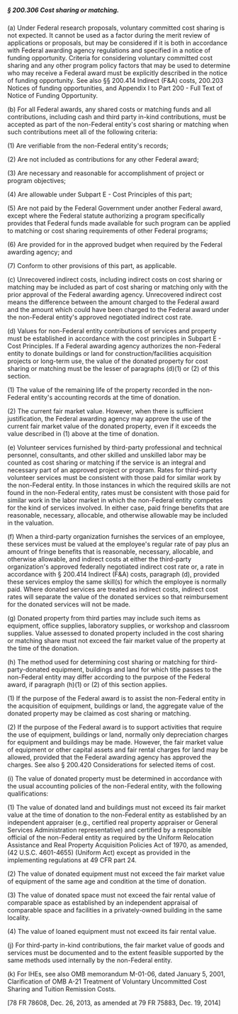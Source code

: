 ##### § 200.306 Cost sharing or matching. #####

(a) Under Federal research proposals, voluntary committed cost sharing is not expected. It cannot be used as a factor during the merit review of applications or proposals, but may be considered if it is both in accordance with Federal awarding agency regulations and specified in a notice of funding opportunity. Criteria for considering voluntary committed cost sharing and any other program policy factors that may be used to determine who may receive a Federal award must be explicitly described in the notice of funding opportunity. See also §§ 200.414 Indirect (F&A) costs, 200.203 Notices of funding opportunities, and Appendix I to Part 200 - Full Text of Notice of Funding Opportunity.

(b) For all Federal awards, any shared costs or matching funds and all contributions, including cash and third party in-kind contributions, must be accepted as part of the non-Federal entity's cost sharing or matching when such contributions meet all of the following criteria:

(1) Are verifiable from the non-Federal entity's records;

(2) Are not included as contributions for any other Federal award;

(3) Are necessary and reasonable for accomplishment of project or program objectives;

(4) Are allowable under Subpart E - Cost Principles of this part;

(5) Are not paid by the Federal Government under another Federal award, except where the Federal statute authorizing a program specifically provides that Federal funds made available for such program can be applied to matching or cost sharing requirements of other Federal programs;

(6) Are provided for in the approved budget when required by the Federal awarding agency; and

(7) Conform to other provisions of this part, as applicable.

(c) Unrecovered indirect costs, including indirect costs on cost sharing or matching may be included as part of cost sharing or matching only with the prior approval of the Federal awarding agency. Unrecovered indirect cost means the difference between the amount charged to the Federal award and the amount which could have been charged to the Federal award under the non-Federal entity's approved negotiated indirect cost rate.

(d) Values for non-Federal entity contributions of services and property must be established in accordance with the cost principles in Subpart E - Cost Principles. If a Federal awarding agency authorizes the non-Federal entity to donate buildings or land for construction/facilities acquisition projects or long-term use, the value of the donated property for cost sharing or matching must be the lesser of paragraphs (d)(1) or (2) of this section.

(1) The value of the remaining life of the property recorded in the non-Federal entity's accounting records at the time of donation.

(2) The current fair market value. However, when there is sufficient justification, the Federal awarding agency may approve the use of the current fair market value of the donated property, even if it exceeds the value described in (1) above at the time of donation.

(e) Volunteer services furnished by third-party professional and technical personnel, consultants, and other skilled and unskilled labor may be counted as cost sharing or matching if the service is an integral and necessary part of an approved project or program. Rates for third-party volunteer services must be consistent with those paid for similar work by the non-Federal entity. In those instances in which the required skills are not found in the non-Federal entity, rates must be consistent with those paid for similar work in the labor market in which the non-Federal entity competes for the kind of services involved. In either case, paid fringe benefits that are reasonable, necessary, allocable, and otherwise allowable may be included in the valuation.

(f) When a third-party organization furnishes the services of an employee, these services must be valued at the employee's regular rate of pay plus an amount of fringe benefits that is reasonable, necessary, allocable, and otherwise allowable, and indirect costs at either the third-party organization's approved federally negotiated indirect cost rate or, a rate in accordance with § 200.414 Indirect (F&A) costs, paragraph (d), provided these services employ the same skill(s) for which the employee is normally paid. Where donated services are treated as indirect costs, indirect cost rates will separate the value of the donated services so that reimbursement for the donated services will not be made.

(g) Donated property from third parties may include such items as equipment, office supplies, laboratory supplies, or workshop and classroom supplies. Value assessed to donated property included in the cost sharing or matching share must not exceed the fair market value of the property at the time of the donation.

(h) The method used for determining cost sharing or matching for third-party-donated equipment, buildings and land for which title passes to the non-Federal entity may differ according to the purpose of the Federal award, if paragraph (h)(1) or (2) of this section applies.

(1) If the purpose of the Federal award is to assist the non-Federal entity in the acquisition of equipment, buildings or land, the aggregate value of the donated property may be claimed as cost sharing or matching.

(2) If the purpose of the Federal award is to support activities that require the use of equipment, buildings or land, normally only depreciation charges for equipment and buildings may be made. However, the fair market value of equipment or other capital assets and fair rental charges for land may be allowed, provided that the Federal awarding agency has approved the charges. See also § 200.420 Considerations for selected items of cost.

(i) The value of donated property must be determined in accordance with the usual accounting policies of the non-Federal entity, with the following qualifications:

(1) The value of donated land and buildings must not exceed its fair market value at the time of donation to the non-Federal entity as established by an independent appraiser (e.g., certified real property appraiser or General Services Administration representative) and certified by a responsible official of the non-Federal entity as required by the Uniform Relocation Assistance and Real Property Acquisition Policies Act of 1970, as amended, (42 U.S.C. 4601-4655) (Uniform Act) except as provided in the implementing regulations at 49 CFR part 24.

(2) The value of donated equipment must not exceed the fair market value of equipment of the same age and condition at the time of donation.

(3) The value of donated space must not exceed the fair rental value of comparable space as established by an independent appraisal of comparable space and facilities in a privately-owned building in the same locality.

(4) The value of loaned equipment must not exceed its fair rental value.

(j) For third-party in-kind contributions, the fair market value of goods and services must be documented and to the extent feasible supported by the same methods used internally by the non-Federal entity.

(k) For IHEs, see also OMB memorandum M-01-06, dated January 5, 2001, Clarification of OMB A-21 Treatment of Voluntary Uncommitted Cost Sharing and Tuition Remission Costs.

[78 FR 78608, Dec. 26, 2013, as amended at 79 FR 75883, Dec. 19, 2014]